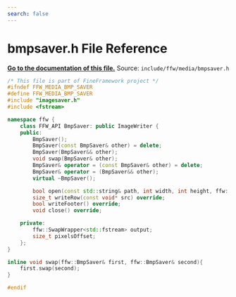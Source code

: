 ```yaml
---
search: false
---
```


# bmpsaver.h File Reference

**[Go to the documentation of this file.](bmpsaver_8h.md)**
Source: `include/ffw/media/bmpsaver.h`

    
    
    
    
    
    
    
    
      
    
    
    
```cpp
/* This file is part of FineFramework project */
#ifndef FFW_MEDIA_BMP_SAVER
#define FFW_MEDIA_BMP_SAVER
#include "imagesaver.h"
#include <fstream>

namespace ffw {
    class FFW_API BmpSaver: public ImageWriter {
    public:
        BmpSaver();
        BmpSaver(const BmpSaver& other) = delete;
        BmpSaver(BmpSaver&& other);
        void swap(BmpSaver& other);
        BmpSaver& operator = (const BmpSaver& other) = delete;
        BmpSaver& operator = (BmpSaver&& other);
        virtual ~BmpSaver();

        bool open(const std::string& path, int width, int height, ffw::ImageType type, int quality = 100, int mips = 1) override;
        size_t writeRow(const void* src) override;
        bool writeFooter() override;
        void close() override;

    private:
        ffw::SwapWrapper<std::fstream> output;
        size_t pixelsOffset;
    };
}

inline void swap(ffw::BmpSaver& first, ffw::BmpSaver& second){
    first.swap(second);
}

#endif
```


    
  
